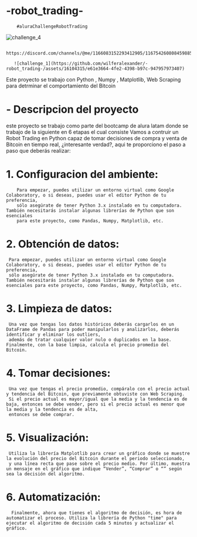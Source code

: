 # -robot_trading-
        #aluraChallengeRobotTrading
![challenge_4](https://github.com/wilferalexander/-robot_trading-/assets/16104315/ad5e07ea-a36b-4da2-bf41-f2c1936ecac5)

        https://discord.com/channels/@me/1166083152293412905/1167542608084598854

       ![challenge_1](https://github.com/wilferalexander/-robot_trading-/assets/16104315/e61e3664-4fe2-4398-b97c-947957973407)

Este proyecto se trabajo con Python , Numpy , Matplotlib, Web Scraping para detrminar el comportamiento del Bitcoin 
# - Descripcion del proyecto 
este proyecto se trabajo como parte del bootcamp de alura latam donde se trabajo de la siguiente en 6 etapas el cual consiste 
Vamos a contruir un Robot Trading en Python capaz de tomar decisiones de compra y venta de Bitcoin en tiempo real, ¿interesante verdad?, aqui te proporciono el paso a paso que deberás realizar:
# 1. Configuracion del ambiente:
        Para empezar, puedes utilizar un entorno virtual como Google Colaboratory, o si deseas, puedes usar el editor Python de tu preferencia,
        sólo asegúrate de tener Python 3.x instalado en tu computadora. También necesitarás instalar algunas librerías de Python que son esenciales
        para este proyecto, como Pandas, Numpy, Matplotlib, etc.
# 2.  Obtención de datos:
     Para empezar, puedes utilizar un entorno virtual como Google Colaboratory, o si deseas, puedes usar el editor Python de tu preferencia,
     sólo asegúrate de tener Python 3.x instalado en tu computadora. También necesitarás instalar algunas librerías de Python que son esenciales para este proyecto, como Pandas, Numpy, Matplotlib, etc.
# 3. Limpieza de datos:
     Una vez que tengas los datos históricos deberás cargarlos en un DataFrame de Pandas para poder manipularlos y analizarlos, deberás identificar y eliminar los outliers,
     además de tratar cualquier valor nulo o duplicados en la base. Finalmente, con la base limpia, calcula el precio promedio del Bitcoin.
# 4. Tomar decisiones: 
     Una vez que tengas el precio promedio, compáralo con el precio actual y tendencia del Bitcoin, que previamente obtuviste con Web Scraping.
     Si el precio actual es mayor/igual que la media y la tendencia es de baja, entonces se debe vender, pero si el precio actual es menor que la media y la tendencia es de alta,
     entonces se debe comprar.
# 5. Visualización:
     Utiliza la librería Matplotlib para crear un gráfico donde se muestre la evolución del precio del Bitcoin durante el periodo seleccionado,
     y una línea recta que pase sobre el precio medio. Por último, muestra un mensaje en el gráfico que indique “Vender”, “Comprar” o “” según sea la decisión del algoritmo.
# 6. Automatización:
      Finalmente, ahora que tienes el algoritmo de decisión, es hora de automatizar el proceso. Utiliza la librería de Python "time" para ejecutar el algoritmo de decisión cada 5 minutos y actualizar el gráfico.
